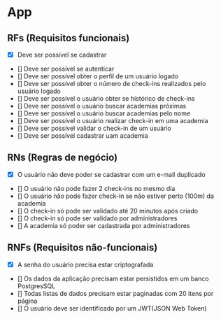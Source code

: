 # App

## RFs (Requisitos funcionais)

- [x] Deve ser possível se cadastrar
- [] Deve ser possível se autenticar
- [] Deve ser possível obter o perfil de um usuário logado
- [] Deve ser possível obter o número de check-ins realizados pelo usuário logado
- [] Deve ser possível o usuário obter se histórico de check-ins
- [] Deve ser possível o usuário buscar academias próximas
- [] Deve ser possível o usuário buscar academias pelo nome
- [] Deve ser possível o usuário realizar check-in em uma academia
- [] Deve ser possível validar o check-in de um usuário
- [] Deve ser possível cadastrar uam academia

## RNs (Regras de negócio)

- [x] O usuário não deve poder se cadastrar com um e-mail duplicado
- [] O usuário não pode fazer 2 check-ins no mesmo dia
- [] O usuário não pode fazer check-in se não estiver perto (100m) da academia
- [] O check-in só pode ser validado até 20 minutos após criado
- [] O check-in só pode ser validado por administradores
- [] A academia só poder ser cadastrada por administradores

## RNFs (Requisitos não-funcionais)

- [x] A senha do usuário precisa estar criptografada
- [] Os dados da aplicação precisam estar persistidos em um banco PostgresSQL
- [] Todas listas de dados precisam estar paginadas com 20 itens por página
- [] O usuário deve ser identificado por um JWT(JSON Web Token)
